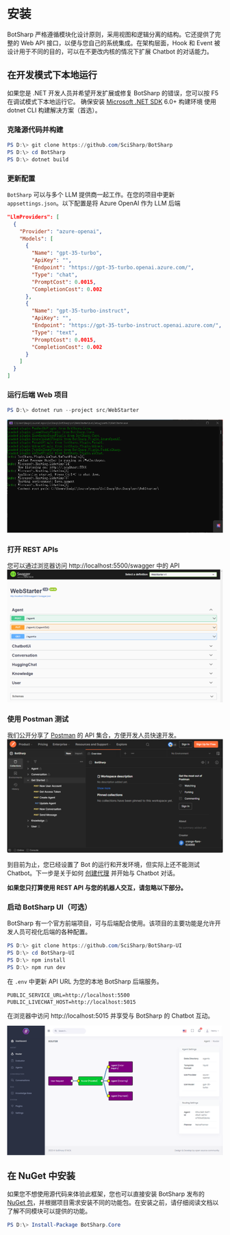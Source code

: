 # 安装

BotSharp 严格遵循模块化设计原则，采用视图和逻辑分离的结构。它还提供了完整的 Web API 接口，以便与您自己的系统集成。在架构层面，Hook 和 Event 被设计用于不同的目的，可以在不更改内核的情况下扩展 Chatbot 的对话能力。

## 在开发模式下本地运行

如果您是 .NET 开发人员并希望开发扩展或修复 BotSharp 的错误，您可以按 F5 在调试模式下本地运行它。
确保安装 [Microsoft .NET SDK](https://dotnet.microsoft.com/en-us/download/dotnet/6.0) 6.0+ 构建环境
使用 dotnet CLI 构建解决方案（首选）。

### 克隆源代码并构建
```powershell
PS D:\> git clone https://github.com/SciSharp/BotSharp
PS D:\> cd BotSharp
PS D:\> dotnet build
```

### 更新配置
`BotSharp` 可以与多个 LLM 提供商一起工作。在您的项目中更新 `appsettings.json`。以下配置是将 Azure OpenAI 作为 LLM 后端

```json
"LlmProviders": [
  {
    "Provider": "azure-openai",
    "Models": [
      {
        "Name": "gpt-35-turbo",
        "ApiKey": "",
        "Endpoint": "https://gpt-35-turbo.openai.azure.com/",
        "Type": "chat",
        "PromptCost": 0.0015,
        "CompletionCost": 0.002
      },
      {
        "Name": "gpt-35-turbo-instruct",
        "ApiKey": "",
        "Endpoint": "https://gpt-35-turbo-instruct.openai.azure.com/",
        "Type": "text",
        "PromptCost": 0.0015,
        "CompletionCost": 0.002
      }
    ]
  }
]
```

### 运行后端 Web 项目
```powershell
PS D:\> dotnet run --project src/WebStarter
```
![alt text](assets/BackendServiceHomeScreenshot.png "Title")

### 打开 REST APIs
您可以通过浏览器访问 http://localhost:5500/swagger 中的 API
![alt text](assets/APIHome.png "Title")

### 使用 Postman 测试
我们公开分享了 [Postman](https://www.postman.com/orange-flare-634868/workspace/botsharp/overview) 的 API 集合，方便开发人员快速开发。
![alt text](assets/APIPostman.png "Title")

到目前为止，您已经设置了 Bot 的运行和开发环境，但实际上还不能测试 Chatbot。下一步是关于如何 [创建代理](../agent/account) 并开始与 Chatbot 对话。

**如果您只打算使用 REST API 与您的机器人交互，请忽略以下部分。**

### 启动 BotSharp UI（可选）
BotSharp 有一个官方前端项目，可与后端配合使用。该项目的主要功能是允许开发人员可视化后端的各种配置。
```powershell
PS D:\> git clone https://github.com/SciSharp/BotSharp-UI
PS D:\> cd BotSharp-UI
PS D:\> npm install
PS D:\> npm run dev
```

在 `.env` 中更新 API URL 为您的本地 BotSharp 后端服务。
```config
PUBLIC_SERVICE_URL=http://localhost:5500
PUBLIC_LIVECHAT_HOST=http://localhost:5015
```

在浏览器中访问 http://localhost:5015 并享受与 BotSharp 的 Chatbot 互动。

![BotSharp UI Router](assets/BotSharp-UI-Router.png)

## 在 NuGet 中安装
如果您不想使用源代码来体验此框架，您也可以直接安装 BotSharp 发布的 [NuGet 包](https://www.nuget.org/packages?q=BotSharp)，并根据项目需求安装不同的功能包。在安装之前，请仔细阅读文档以了解不同模块可以提供的功能。

```powershell
PS D:\> Install-Package BotSharp.Core
```
